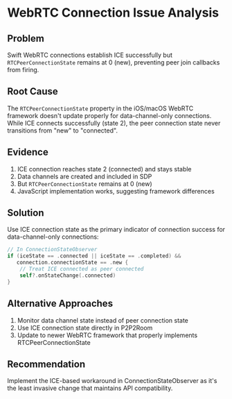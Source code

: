 # WebRTC Connection Issue Analysis

## Problem
Swift WebRTC connections establish ICE successfully but `RTCPeerConnectionState` remains at 0 (new), preventing peer join callbacks from firing.

## Root Cause
The `RTCPeerConnectionState` property in the iOS/macOS WebRTC framework doesn't update properly for data-channel-only connections. While ICE connects successfully (state 2), the peer connection state never transitions from "new" to "connected".

## Evidence
1. ICE connection reaches state 2 (connected) and stays stable
2. Data channels are created and included in SDP  
3. But `RTCPeerConnectionState` remains at 0 (new)
4. JavaScript implementation works, suggesting framework differences

## Solution
Use ICE connection state as the primary indicator of connection success for data-channel-only connections:

```swift
// In ConnectionStateObserver
if (iceState == .connected || iceState == .completed) && 
   connection.connectionState == .new {
    // Treat ICE connected as peer connected
    self?.onStateChange(.connected)
}
```

## Alternative Approaches
1. Monitor data channel state instead of peer connection state
2. Use ICE connection state directly in P2P2Room
3. Update to newer WebRTC framework that properly implements RTCPeerConnectionState

## Recommendation
Implement the ICE-based workaround in ConnectionStateObserver as it's the least invasive change that maintains API compatibility.